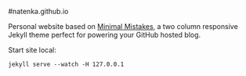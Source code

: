 #natenka.github.io

Personal website based on [Minimal Mistakes](https://github.com/mmistakes/minimal-mistakes), a two column responsive Jekyll theme perfect for powering your GitHub hosted blog.


Start site local:
```
jekyll serve --watch -H 127.0.0.1
```
